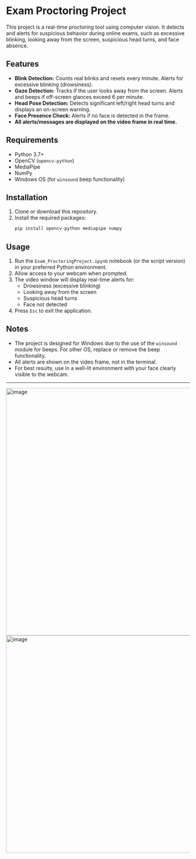 # Exam Proctoring Project

This project is a real-time proctoring tool using computer vision. It detects and alerts for suspicious behavior during online exams, such as excessive blinking, looking away from the screen, suspicious head turns, and face absence.

## Features
- **Blink Detection:** Counts real blinks and resets every minute. Alerts for excessive blinking (drowsiness).
- **Gaze Detection:** Tracks if the user looks away from the screen. Alerts and beeps if off-screen glances exceed 6 per minute.
- **Head Pose Detection:** Detects significant left/right head turns and displays an on-screen warning.
- **Face Presence Check:** Alerts if no face is detected in the frame.
- **All alerts/messages are displayed on the video frame in real time.**

## Requirements
- Python 3.7+
- OpenCV (`opencv-python`)
- MediaPipe
- NumPy
- Windows OS (for `winsound` beep functionality)

## Installation
1. Clone or download this repository.
2. Install the required packages:
   ```bash
   pip install opencv-python mediapipe numpy
   ```

## Usage
1. Run the `Exam_ProctoringProject.ipynb` notebook (or the script version) in your preferred Python environment.
2. Allow access to your webcam when prompted.
3. The video window will display real-time alerts for:
   - Drowsiness (excessive blinking)
   - Looking away from the screen
   - Suspicious head turns
   - Face not detected
4. Press `Esc` to exit the application.

## Notes
- The project is designed for Windows due to the use of the `winsound` module for beeps. For other OS, replace or remove the beep functionality.
- All alerts are shown on the video frame, not in the terminal.
- For best results, use in a well-lit environment with your face clearly visible to the webcam.

---
<img width="980" height="676" alt="image" src="https://github.com/user-attachments/assets/50634f13-32f3-4647-ba88-fe060a891165" />
<img width="791" height="594" alt="image" src="https://github.com/user-attachments/assets/0f170a93-6145-4d91-8796-055660381cec" />

